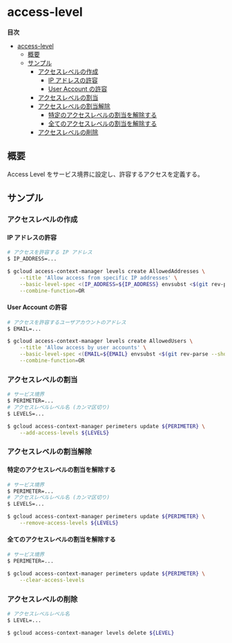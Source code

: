 # access-level

**目次**

<!-- TOC -->

- [access-level](#access-level)
    - [概要](#概要)
    - [サンプル](#サンプル)
        - [アクセスレベルの作成](#アクセスレベルの作成)
            - [IP アドレスの許容](#ip-アドレスの許容)
            - [User Account の許容](#user-account-の許容)
        - [アクセスレベルの割当](#アクセスレベルの割当)
        - [アクセスレベルの割当解除](#アクセスレベルの割当解除)
            - [特定のアクセスレベルの割当を解除する](#特定のアクセスレベルの割当を解除する)
            - [全てのアクセスレベルの割当を解除する](#全てのアクセスレベルの割当を解除する)
        - [アクセスレベルの削除](#アクセスレベルの削除)

<!-- /TOC -->

## 概要

Access Level をサービス境界に設定し、許容するアクセスを定義する。

## サンプル

### アクセスレベルの作成

#### IP アドレスの許容

```bash
# アクセスを許容する IP アドレス
$ IP_ADDRESS=...

$ gcloud access-context-manager levels create AllowedAddresses \
    --title 'Allow access from specific IP addresses' \
    --basic-level-spec <(IP_ADDRESS=${IP_ADDRESS} envsubst <$(git rev-parse --show-toplevel)/access-level/ip.yaml) \
    --combine-function=OR
```

#### User Account の許容

```bash
# アクセスを許容するユーザアカウントのアドレス
$ EMAIL=...

$ gcloud access-context-manager levels create AllowedUsers \
    --title 'Allow access by user accounts' \
    --basic-level-spec <(EMAIL=${EMAIL} envsubst <$(git rev-parse --show-toplevel)/access-level/user.yaml) \
    --combine-function=OR
```

### アクセスレベルの割当

```bash
# サービス境界
$ PERIMETER=...
# アクセスレベルレベル名 (カンマ区切り)
$ LEVELS=...

$ gcloud access-context-manager perimeters update ${PERIMETER} \
    --add-access-levels ${LEVELS}
```

### アクセスレベルの割当解除

#### 特定のアクセスレベルの割当を解除する

```bash
# サービス境界
$ PERIMETER=...
# アクセスレベルレベル名 (カンマ区切り)
$ LEVELS=...

$ gcloud access-context-manager perimeters update ${PERIMETER} \
    --remove-access-levels ${LEVELS}
```

#### 全てのアクセスレベルの割当を解除する

```bash
# サービス境界
$ PERIMETER=...

$ gcloud access-context-manager perimeters update ${PERIMETER} \
    --clear-access-levels
```

### アクセスレベルの削除

```bash
# アクセスレベルレベル名
$ LEVEL=...

$ gcloud access-context-manager levels delete ${LEVEL}
```
